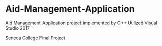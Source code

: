 # Aid-Management-Application
Aid Management Application project implemented by C++
Utilized Visual Studio 2017

Seneca College Final Project
